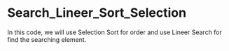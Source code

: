 # Search_Lineer_Sort_Selection
In this code, we will use Selection Sort for order and use Lineer Search for find the searching element.
